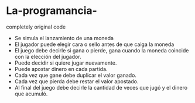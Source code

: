 # La-programancia-
completely original code
* Se simula el lanzamiento de una moneda
* El jugador puede elegir cara o sello antes de que caiga la moneda
* El juego debe decirle si gana o pierde, gana cuando la moneda coincide con la elección del jugador.
* Puede decidir si quiere jugar nuevamente.
* Puede apostar dinero en cada partida.
* Cada vez que gane debe duplicar el valor ganado.
* Cada vez que pierda debe restar el valor apostado.
* Al final del juego debe decirle la cantidad de veces que jugó y el dinero que acumuló.
